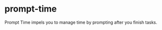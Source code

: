prompt-time
===========

Prompt Time impels you to manage time by prompting after you finish tasks.
